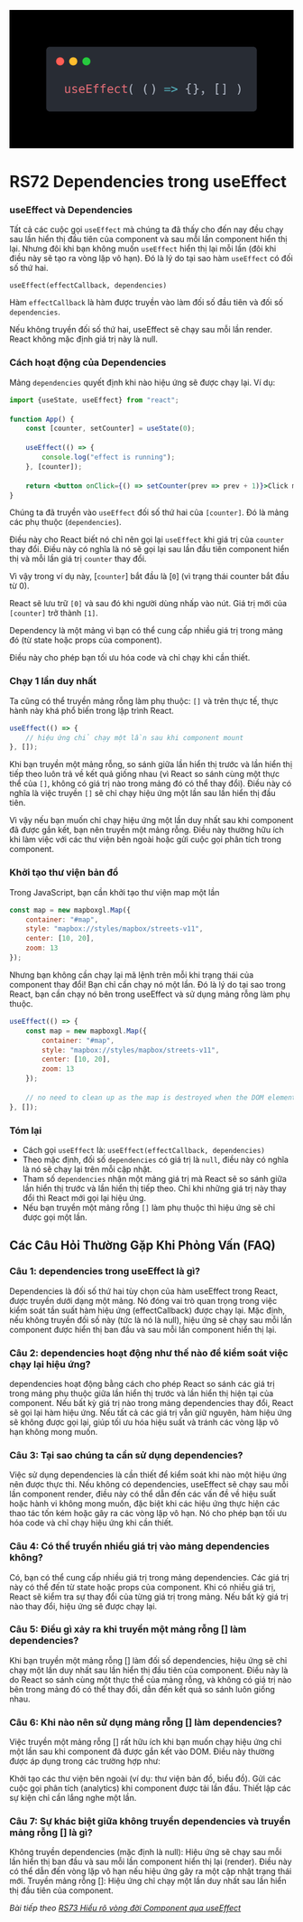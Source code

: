 ![Create-HTML-1](images/effect.webp) 

# RS72 Dependencies trong useEffect

### useEffect và Dependencies

Tất cả các cuộc gọi `useEffect` mà chúng ta đã thấy cho đến nay đều chạy sau lần hiển thị đầu tiên của component và sau mỗi lần component hiển thị lại. Nhưng đôi khi bạn không muốn `useEffect` hiển thị lại mỗi lần (đôi khi điều này sẽ tạo ra vòng lặp vô hạn). Đó là lý do tại sao hàm `useEffect` có đối số thứ hai.

```
useEffect(effectCallback, dependencies)
```

Hàm `effectCallback` là hàm được truyền vào làm đối số đầu tiên và đối số `dependencies`.

Nếu không truyền đối số thứ hai, useEffect sẽ chạy sau mỗi lần render. React không mặc định giá trị này là null.

### Cách hoạt động của Dependencies

Mảng `dependencies` quyết định khi nào hiệu ứng sẽ được chạy lại. Ví dụ:

```jsx
import {useState, useEffect} from "react";

function App() {
    const [counter, setCounter] = useState(0);

    useEffect(() => {
        console.log("effect is running");
    }, [counter]);

    return <button onClick={() => setCounter(prev => prev + 1)}>Click me</button>;
}
```

Chúng ta đã truyền vào `useEffect` đối số thứ hai của `[counter]`. Đó là mảng các phụ thuộc (`dependencies`).

Điều này cho React biết nó chỉ nên gọi lại `useEffect` khi giá trị của `counter` thay đổi. Điều này có nghĩa là nó sẽ gọi lại sau lần đầu tiên component hiển thị và mỗi lần giá trị `counter` thay đổi.

Vì vậy trong ví dụ này, [`counter`] bắt đầu là [`0`] (vì trạng thái counter bắt đầu từ 0).

React sẽ lưu trữ `[0]` và sau đó khi người dùng nhấp vào nút. Giá trị mới của `[counter]` trở thành `[1]`.

Dependency là một mảng vì bạn có thể cung cấp nhiều giá trị trong mảng đó (từ state hoặc props của component).

Điều này cho phép bạn tối ưu hóa code và chỉ chạy khi cần thiết.

### Chạy 1 lần duy nhất

Ta cũng có thể truyền mảng rỗng làm phụ thuộc: `[]` và trên thực tế, thực hành này khá phổ biến trong lập trình React.

```jsx
useEffect(() => {
    // hiệu ứng chỉ chạy một lần sau khi component mount
}, []);

```

Khi bạn truyền một mảng rỗng, so sánh giữa lần hiển thị trước và lần hiển thị tiếp theo luôn trả về kết quả giống nhau (vì React so sánh cùng một thực thể của `[]`, không có giá trị nào trong mảng đó có thể thay đổi). Điều này có nghĩa là việc truyền `[]` sẽ chỉ chạy hiệu ứng một lần sau lần hiển thị đầu tiên.

Vì vậy nếu bạn muốn chỉ chạy hiệu ứng một lần duy nhất sau khi component đã được gắn kết, bạn nên truyền một mảng rỗng. Điều này thường hữu ích khi làm việc với các thư viện bên ngoài hoặc gửi cuộc gọi phân tích trong component.

### Khởi tạo thư viện bản đồ

Trong JavaScript, bạn cần khởi tạo thư viện map một lần

```js
const map = new mapboxgl.Map({
    container: "#map",
    style: "mapbox://styles/mapbox/streets-v11",
    center: [10, 20],
    zoom: 13
});
```

Nhưng bạn không cần chạy lại mã lệnh trên mỗi khi trạng thái của component thay đổi! Bạn chỉ cần chạy nó một lần. Đó là lý do tại sao trong React, bạn cần chạy nó bên trong useEffect và sử dụng mảng rỗng làm phụ thuộc.

```jsx
useEffect(() => {
    const map = new mapboxgl.Map({
        container: "#map",
        style: "mapbox://styles/mapbox/streets-v11",
        center: [10, 20],
        zoom: 13
    });

    // no need to clean up as the map is destroyed when the DOM element is removed 
}, []);
```

### Tóm lại

- Cách gọi `useEffect` là: `useEffect(effectCallback, dependencies)`
- Theo mặc định, đối số `dependencies` có giá trị là `null`, điều này có nghĩa là nó sẽ chạy lại trên mỗi cập nhật.
- Tham số `dependencies` nhận một mảng giá trị mà React sẽ so sánh giữa lần hiển thị trước và lần hiển thị tiếp theo. Chỉ khi những giá trị này thay đổi thì React mới gọi lại hiệu ứng.
- Nếu bạn truyền một mảng rỗng `[]` làm phụ thuộc thì hiệu ứng sẽ chỉ được gọi một lần.

## Các Câu Hỏi Thường Gặp Khi Phỏng Vấn (FAQ)

### Câu 1: dependencies trong useEffect là gì?

Dependencies là đối số thứ hai tùy chọn của hàm useEffect trong React, được truyền dưới dạng một mảng. Nó đóng vai trò quan trọng trong việc kiểm soát tần suất hàm hiệu ứng (effectCallback) được chạy lại. Mặc định, nếu không truyền đối số này (tức là nó là null), hiệu ứng sẽ chạy sau mỗi lần component được hiển thị ban đầu và sau mỗi lần component hiển thị lại.

### Câu 2: dependencies hoạt động như thế nào để kiểm soát việc chạy lại hiệu ứng?

dependencies hoạt động bằng cách cho phép React so sánh các giá trị trong mảng phụ thuộc giữa lần hiển thị trước và lần hiển thị hiện tại của component. Nếu bất kỳ giá trị nào trong mảng dependencies thay đổi, React sẽ gọi lại hàm hiệu ứng. Nếu tất cả các giá trị vẫn giữ nguyên, hàm hiệu ứng sẽ không được gọi lại, giúp tối ưu hóa hiệu suất và tránh các vòng lặp vô hạn không mong muốn.

### Câu 3: Tại sao chúng ta cần sử dụng dependencies?

Việc sử dụng dependencies là cần thiết để kiểm soát khi nào một hiệu ứng nên được thực thi. Nếu không có dependencies, useEffect sẽ chạy sau mỗi lần component render, điều này có thể dẫn đến các vấn đề về hiệu suất hoặc hành vi không mong muốn, đặc biệt khi các hiệu ứng thực hiện các thao tác tốn kém hoặc gây ra các vòng lặp vô hạn. Nó cho phép bạn tối ưu hóa code và chỉ chạy hiệu ứng khi cần thiết.

### Câu 4: Có thể truyền nhiều giá trị vào mảng dependencies không?

Có, bạn có thể cung cấp nhiều giá trị trong mảng dependencies. Các giá trị này có thể đến từ state hoặc props của component. Khi có nhiều giá trị, React sẽ kiểm tra sự thay đổi của từng giá trị trong mảng. Nếu bất kỳ giá trị nào thay đổi, hiệu ứng sẽ được chạy lại.

### Câu 5: Điều gì xảy ra khi truyền một mảng rỗng [] làm dependencies?

Khi bạn truyền một mảng rỗng [] làm đối số dependencies, hiệu ứng sẽ chỉ chạy một lần duy nhất sau lần hiển thị đầu tiên của component. Điều này là do React so sánh cùng một thực thể của mảng rỗng, và không có giá trị nào bên trong mảng đó có thể thay đổi, dẫn đến kết quả so sánh luôn giống nhau.

### Câu 6: Khi nào nên sử dụng mảng rỗng [] làm dependencies?

Việc truyền một mảng rỗng [] rất hữu ích khi bạn muốn chạy hiệu ứng chỉ một lần sau khi component đã được gắn kết vào DOM. Điều này thường được áp dụng trong các trường hợp như:

Khởi tạo các thư viện bên ngoài (ví dụ: thư viện bản đồ, biểu đồ).
Gửi các cuộc gọi phân tích (analytics) khi component được tải lần đầu.
Thiết lập các sự kiện chỉ cần lắng nghe một lần.

### Câu 7: Sự khác biệt giữa không truyền dependencies và truyền mảng rỗng [] là gì?

Không truyền dependencies (mặc định là null): Hiệu ứng sẽ chạy sau mỗi lần hiển thị ban đầu và sau mỗi lần component hiển thị lại (render). Điều này có thể dẫn đến vòng lặp vô hạn nếu hiệu ứng gây ra một cập nhật trạng thái mới.
Truyền mảng rỗng []: Hiệu ứng chỉ chạy một lần duy nhất sau lần hiển thị đầu tiên của component.


*Bài tiếp theo [RS73 Hiểu rõ vòng đời Component qua useEffect](/lesson/session/session_073_lifecycle.md)*